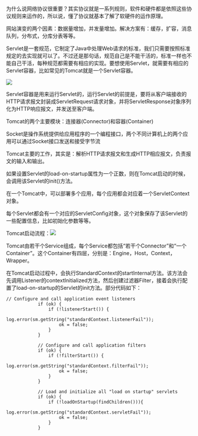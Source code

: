 


为什么说网络协议很重要？其实协议就是一系列规则，软件和硬件都是依照这些协议规则来运作的，所以说，懂了协议就基本了解了软硬件的运作原理。

网站演变的两个因素：数据量增加，并发量增加。解决方案有：缓存，扩容，消息队列，分布式，分库分表等等。

Servlet是一套规范，它制定了Java中处理Web请求的标准，我们只需要按照标准规定的去实现就可以了。不过还是那句话，规范自己是不能干活的，标准一样也不能自己干活，每种规范都需要有相应的实现。要想使用Servlet，就需要有相应的Servlet容器，比如常见的Tomcat就是一个Servlet容器。

![](https://fanchaoo-notebook.oss-cn-beijing.aliyuncs.com/img/Servlet容器.png)

Servlet容器是用来运行Servlet的，运行Servlet的前提是，要将从客户端接收的HTTP请求报文封装成ServletRequest请求对象，并将ServletResponse对象序列化为HTTP响应报文，并发送至客户端。


Tomcat的两个主要模块：连接器(Connector)和容器(Container)

Socket是操作系统提供给应用程序的一个编程接口，两个不同计算机上的两个应用可以通过Socket接口发送和接受字节流


Tomcat主要的工作，其实是：解析HTTP请求报文和生成HTTP相应报文，负责报文的输入和输出。

如果设置Servlet的load-on-startup属性为一个正数，则在Tomcat启动的时候，会调用该Servlet的init()方法。

在一个Tomcat中，可以部署多个应用，每个应用都会对应着一个ServletContext对象。

每个Servlet都会有一个对应的ServletConfig对象，这个对象保存了该Servlet的一些配置信息，比如初始化参数等等。

Tomcat启动流程：![](https://fanchaoo-notebook.oss-cn-beijing.aliyuncs.com/img/1754553-91145f9a592dcce5.png)

Tomcat由若干个Service组成，每个Service都包括“若干个Connector”和“一个Container”。这个Container有四层，分别是：Engine，Host，Context，Wrapper。


在Tomcat启动过程中，会执行StandardContext的startInternal方法。该方法会先调用Listener的contextInitialized方法，然后创建过滤器Filter，接着会执行配置了load-on-startup的Servlet的init方法。部分代码如下：

```
// Configure and call application event listeners
            if (ok) {
                if (!listenerStart()) {
                    log.error(sm.getString("standardContext.listenerFail"));
                    ok = false;
                }
            }

            // Configure and call application filters
            if (ok) {
                if (!filterStart()) {
                    log.error(sm.getString("standardContext.filterFail"));
                    ok = false;
                }
            }

            // Load and initialize all "load on startup" servlets
            if (ok) {
                if (!loadOnStartup(findChildren())){
                    log.error(sm.getString("standardContext.servletFail"));
                    ok = false;
                }
            }
```
































































